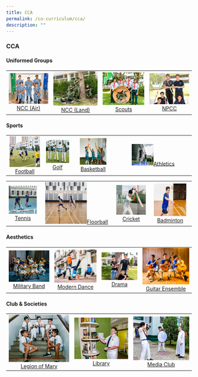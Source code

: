 ```yaml
---
title: CCA
permalink: /co-curriculum/cca/
description: ""
---
```

### **CCA**

####  **Uniformed Groups**

|  |  |  |  |
|:---:|:---:|:---:|:---:|
|<a href="/cca/Uniformed-Groups/ncc-air/"><img style="width:100%" src="/images/2022_Migration/NCCAir.jpg"></a>[NCC (Air)](/cca/Uniformed-Groups/ncc-air/) | <a href="/cca/Uniformed-Groups/ncc-land/"><img style="width:100%" src="/images/2022_Migration/NCCLand_Thm.jpg"></a>[NCC (Land)](https://staging.dgqb0jbouderh.amplifyapp.com/cca/Uniformed-Groups/ncc-land/) | <a href="/cca/Uniformed-Groups/scouts/"><img style="width:100%" src="/images/2022_Migration/Scouts.jpg"></a>[Scouts](https://staging.dgqb0jbouderh.amplifyapp.com/cca/Uniformed-Groups/scouts/) | <a href="/cca/Uniformed-Groups/npcc/"><img style="width:100%" src="/images/2022_Migration/NPCC.jpg"></a>[NPCC](/cca/Uniformed-Groups/npcc/)

####  **Sports**

|  |  |  |  |
|:---:|:---:|:---:|:---:|
| <a href="/cca/Sports/football/"><img style="width:95%; aspect-ratio:1/1" src="/images/2022_Migration/football.jpg"></a>[Football](/cca/Sports/football/) | <a href="/cca/Sports/golf/"><img style="width:100%; aspect-ratio:1/1" src="/images/2022_Migration/Golf.jpg"></a>[Golf](/cca/Sports/golf/) | <a href="/cca/Sports/basketball/"><img style="width:70%; aspect-ratio:1/1" src="/images/2022_Migration/Basketball.jpg"></a>[Basketball](/cca/Sports/basketball/) | <a href="/cca/Sports/athletics/"><img style="width:30%; aspect-ratio:1/1" src="/images/2022_Migration/Athletics.jpg"></a>[Athletics](/cca/Sports/athletics/) |

|  |  |  |  |
|:---:|:---:|:---:|:---:|
| <a href="/cca/Sports/tennis/"><img style="width:100%; aspect-ratio:1/1" src="/images/2022_Migration/tennis.jpg"></a>[Tennis](https://staging.dgqb0jbouderh.amplifyapp.com/cca/Sports/tennis/) | <a href="/cca/Sports/Floorball/"><img style="width:60%; aspect-ratio:1/1" src="/images/CCA_Update_Dec2022/Floorball.jpeg"></a>[Floorball](/cca/Sports/Floorball/) | <a href="/cca/Sports/cricket/"><img style="width:100%; aspect-ratio:1/1" src="/images/2022_Migration/cricket.jpg"></a>[Cricket](/cca/Sports/cricket/) | <a href="/cca/Sports/badminton/"><img style="width:85%; aspect-ratio:1/1" src="/images/2022_Migration/Badminton.jpg"></a>[Badminton](/cca/Sports/badminton/) |

####  **Aesthetics**

|  |  |  |  |
|:---:|:---:|:---:|:---:|
|<a href="/cca/Aesthetics/military-band/"><img style="width:100%" src="/images/2022_Migration/Military%20Band.jpg"></a>[Military Band](https://staging.dgqb0jbouderh.amplifyapp.com/cca/Aesthetics/military-band/) | <a href="/cca/Aesthetics/modern-dance/"><img style="width:100%" src="/images/2022_Migration/dance.jpg"></a>[Modern Dance](https://staging.dgqb0jbouderh.amplifyapp.com/cca/Aesthetics/modern-dance/) | <a href="/cca/Aesthetics/drama/"><img style="width:100%" src="/images/2022_Migration/drama.jpg"></a>[Drama](https://staging.dgqb0jbouderh.amplifyapp.com/cca/Aesthetics/drama/) | <a href="/cca/Aesthetics/guitar-ensemble/"><img style="width:100%" src="/images/2022_Migration/Guitar%20Ensemble.jpg"></a>[Guitar Ensemble](https://staging.dgqb0jbouderh.amplifyapp.com/cca/Aesthetics/guitar-ensemble/) |

####  **Club & Societies**

|  |  |  |
|:---:|:---:|:---:|
|<a href="/cca/Clubs-and-Societies/legion-of-mary/"><img style="width:100%" src="/images/2022_Migration/legion%20of%20mary.jpg"></a>[Legion of Mary](https://staging.dgqb0jbouderh.amplifyapp.com/cca/Clubs-and-Societies/legion-of-mary/) | <a href="/cca/Clubs-and-Societies/library/"><img style="width:100%" src="/images/2022_Migration/Library.jpg"></a>[Library](https://staging.dgqb0jbouderh.amplifyapp.com/cca/Clubs-and-Societies/library/) | <a href="/cca/Clubs-and-Societies/media-club/"><img style="width:100%" src="/images/2022_Migration/media%20and%20design.jpg">Media Club</a> |